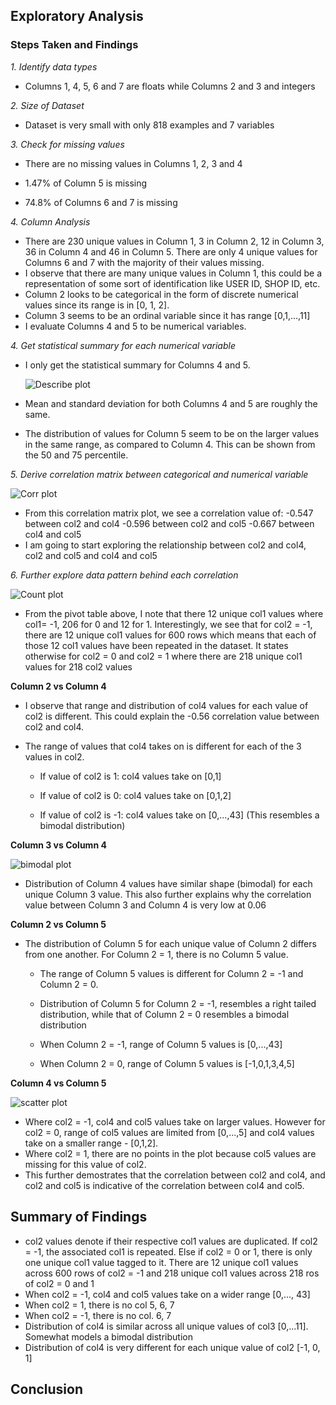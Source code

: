 ## Exploratory Analysis

### **Steps Taken and Findings**
*1. Identify data types*
  - Columns 1, 4, 5, 6 and 7 are floats while Columns 2 and 3 and integers
  
*2. Size of Dataset*
  - Dataset is very small with only 818 examples and 7 variables
  
*3. Check for missing values*

  - There are no missing values in Columns 1, 2, 3 and 4
  
  - 1.47% of Column 5 is missing
  
  - 74.8% of Columns 6 and 7 is missing
  
*4. Column Analysis*
  - There are 230 unique values in Column 1, 3 in Column 2, 12 in Column 3, 36 in Column 4 and 46 in Column 5. There are only 4 unique values for Columns 6 and 7       with the majority of their values missing.
  - I observe that there are many unique values in Column 1, this could be a representation of some sort of identification like USER ID, SHOP ID, etc. 
  - Column 2 looks to be categorical in the form of discrete numerical values since its range is in [0, 1, 2]. 
  - Column 3 seems to be an ordinal variable since it has range [0,1,...,11]
  - I evaluate Columns 4 and 5 to be numerical variables.
  
*4. Get statistical summary for each numerical variable*
  - I only get the statistical summary for Columns 4 and 5.
  
    ![Describe plot](/Images/decribeplot.jpg)
  - Mean and standard deviation for both Columns 4 and 5 are roughly the same.
  - The distribution of values for Column 5 seem to be on the larger values in the same range, as compared to Column 4. This can be shown from the 50 and 75      percentile.
    
*5. Derive correlation matrix between categorical and numerical variable*

  ![Corr plot](/Images/corrplot.jpg)
  
  - From this correlation matrix plot, we see a correlation value of:
    -0.547 between col2 and col4
    -0.596 between col2 and col5
    -0.667 between col4 and col5
  - I am going to start exploring the relationship between col2 and col4, col2 and col5 and col4 and col5

*6. Further explore data pattern behind each correlation*

  ![Count plot](/Images/count.jpg)
  
  - From the pivot table above, I note that there 12 unique col1 values where col1= -1, 206 for 0 and 12 for 1. Interestingly, we see that for col2 = -1, there are 12 unique col1 values for 600 rows which means that each of those 12 col1 values have been repeated in the dataset. It states otherwise for col2 = 0 and col2 = 1 where there are 218 unique col1 values for 218 col2 values

**Column 2 vs Column 4**

  -  I observe that range and distribution of col4 values for each value of col2 is different. This could explain the -0.56 correlation value between col2 and col4.
  - The range of values that col4 takes on is different for each of the 3 values in col2.

    - If value of col2 is 1: col4 values take on [0,1]

    - If value of col2 is 0: col4 values take on [0,1,2]

    - If value of col2 is -1: col4 values take on [0,...,43] (This resembles a bimodal distribution)

**Column 3 vs Column 4**

![bimodal plot](/images/bimodal.jpg)

  - Distribution of Column 4 values have similar shape (bimodal) for each unique Column 3 value. This also further explains why the correlation value between Column 3 and Column 4 is very low at 0.06
  
**Column 2 vs Column 5**

- The distribution of Column 5 for each unique value of Column 2 differs from one another. For Column 2 = 1, there is no Column 5 value.

    - The range of Column 5 values is different for Column 2 = -1 and Column 2 = 0.

    - Distribution of Column 5 for Column 2 = -1, resembles a right tailed distribution, while that of Column 2 = 0 resembles a bimodal distribution
    
    - When Column 2 = -1, range of Column 5 values is [0,...,43]

    - When Column 2 = 0, range of Column 5 values is [-1,0,1,3,4,5]

**Column 4 vs Column 5**

![scatter plot](/images/scatter.jpg)

  - Where col2 = -1, col4 and col5 values take on larger values. However for col2 = 0, range of col5 values are limited from [0,...,5] and col4 values take on a smaller range - [0,1,2]. 
  - Where col2 = 1, there are no points in the plot because col5 values are missing for this value of col2. 
  - This further demostrates that the correlation between col2 and col4, and col2 and col5 is indicative of the correlation between col4 and col5.
  
## Summary of Findings

  - col2 values denote if their respective col1 values are duplicated. If col2 = -1, the associated col1 is repeated. Else if col2 = 0 or 1, there is only one unique col1 value tagged to it. There are 12 unique col1 values across 600 rows of col2 = -1 and 218 unique col1 values across 218 ros of col2 = 0 and 1
  - When col2 = -1, col4 and col5 values take on a wider range [0,..., 43]
  - When col2 = 1, there is no col 5, 6, 7
  - When col2 = -1, there is no col. 6, 7
  - Distribution of col4 is similar across all unique values of col3 [0,...11]. Somewhat models a bimodal distribution
  - Distribution of col4 is very different for each unique value of col2 [-1, 0, 1]
  
## Conclusion


